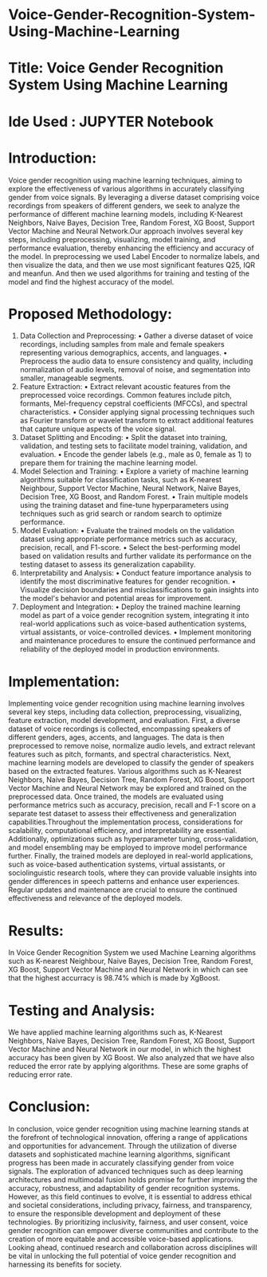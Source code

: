 # Voice-Gender-Recognition-System-Using-Machine-Learning
# Title: Voice Gender Recognition System Using Machine Learning
# Ide Used : JUPYTER Notebook
# Introduction:
Voice gender recognition using machine learning techniques, aiming to explore the effectiveness of various algorithms in accurately classifying gender from voice signals. By leveraging a diverse dataset comprising voice recordings from speakers of different genders, we seek to analyze the performance of different machine learning models, including K-Nearest Neighbors, Naive Bayes, Decision Tree, Random Forest, XG Boost, Support Vector Machine and Neural Network.Our approach involves several key steps, including preprocessing, visualizing, model training, and performance evaluation, thereby enhancing the efficiency and accuracy of the model. In preprocessing we used Label Encoder to normalize labels, and then visualize the data, and then  we use most significant features Q25, IQR and meanfun. And then we used algorithms for  training and testing of the model and find the highest accuracy of the model.
# Proposed Methodology:
1.	Data Collection and Preprocessing:
•	Gather a diverse dataset of voice recordings, including samples from male and female speakers representing various demographics, accents, and languages.
•	Preprocess the audio data to ensure consistency and quality, including normalization of audio levels, removal of noise, and segmentation into smaller, manageable segments.
2.	Feature Extraction:
•	Extract relevant acoustic features from the preprocessed voice recordings. Common features include pitch, formants, Mel-frequency cepstral coefficients (MFCCs), and spectral characteristics.
•	Consider applying signal processing techniques such as Fourier transform or wavelet transform to extract additional features that capture unique aspects of the voice signal.
3.	Dataset Splitting and Encoding:
•	Split the dataset into training, validation, and testing sets to facilitate model training, validation, and evaluation.
•	Encode the gender labels (e.g., male as 0, female as 1) to prepare them for training the machine learning model.
4.	Model Selection and Training:
•	Explore a variety of machine learning algorithms suitable for classification tasks, such as K-nearest Neighbour, Support Vector Machine, Neural Network, Naïve Bayes, Decision Tree, XG Boost, and Random Forest.
•	Train multiple models using the training dataset and fine-tune hyperparameters using techniques such as grid search or random search to optimize performance.
5.	Model Evaluation:
•	Evaluate the trained models on the validation dataset using appropriate performance metrics such as accuracy, precision, recall, and F1-score.
•	Select the best-performing model based on validation results and further validate its performance on the testing dataset to assess its generalization capability.
6.	Interpretability and Analysis:
•	Conduct feature importance analysis to identify the most discriminative features for gender recognition.
•	Visualize decision boundaries and misclassifications to gain insights into the model's behavior and potential areas for improvement.
7.	Deployment and Integration:
•	Deploy the trained machine learning model as part of a voice gender recognition system, integrating it into real-world applications such as voice-based authentication systems, virtual assistants, or voice-controlled devices.
•	Implement monitoring and maintenance procedures to ensure the continued performance and reliability of the deployed model in production environments.
# Implementation:
Implementing voice gender recognition using machine learning involves several key steps, including data collection, preprocessing, visualizing, feature extraction, model development, and evaluation.
First, a diverse dataset of voice recordings is collected, encompassing speakers of different genders, ages, accents, and languages. The data is then preprocessed to remove noise, normalize audio levels, and extract relevant features such as pitch, formants, and spectral characteristics.
Next, machine learning models are developed to classify the gender of speakers based on the extracted features. Various algorithms such as K-Nearest Neighbors, Naive Bayes, Decision Tree, Random Forest, XG Boost, Support Vector Machine and Neural Network may be explored and trained on the preprocessed data.
Once trained, the models are evaluated using performance metrics such as accuracy, precision, recall and F-1 score on a separate test dataset to assess their effectiveness and generalization capabilities.Throughout the implementation process, considerations for scalability, computational efficiency, and interpretability are essential. Additionally, optimizations such as hyperparameter tuning, cross-validation, and model ensembling may be employed to improve model performance further.
Finally, the trained models are deployed in real-world applications, such as voice-based authentication systems, virtual assistants, or sociolinguistic research tools, where they can provide valuable insights into gender differences in speech patterns and enhance user experiences. Regular updates and maintenance are crucial to ensure the continued effectiveness and relevance of the deployed models.
# Results:
In Voice Gender Recognition System we used Machine Learning algorithms such as K-nearest Neighbour, Naive Bayes, Decision Tree, Random Forest, XG Boost, Support Vector Machine and Neural Network in which can see that the highest accurracy is 98.74% which is made by XgBoost.
# Testing and Analysis:
We have applied machine learning algorithms such as, K-Nearest Neighbors, Naive Bayes, Decision Tree, Random Forest, XG Boost, Support Vector Machine and Neural Network in our model, in which the highest accuracy has been given by XG Boost. We also analyzed that we have also reduced the error rate by applying algorithms. These are some graphs of reducing error rate.
# Conclusion:
In conclusion, voice gender recognition using machine learning stands at the forefront of technological innovation, offering a range of applications and opportunities for advancement. Through the utilization of diverse datasets and sophisticated machine learning algorithms, significant progress has been made in accurately classifying gender from voice signals. 
The exploration of advanced techniques such as deep learning architectures and multimodal fusion holds promise for further improving the accuracy, robustness, and adaptability of gender recognition systems. However, as this field continues to evolve, it is essential to address ethical and societal considerations, including privacy, fairness, and transparency, to ensure the responsible development and deployment of these technologies.
By prioritizing inclusivity, fairness, and user consent, voice gender recognition can empower diverse communities and contribute to the creation of more equitable and accessible voice-based applications. Looking ahead, continued research and collaboration across disciplines will be vital in unlocking the full potential of voice gender recognition and harnessing its benefits for society.





